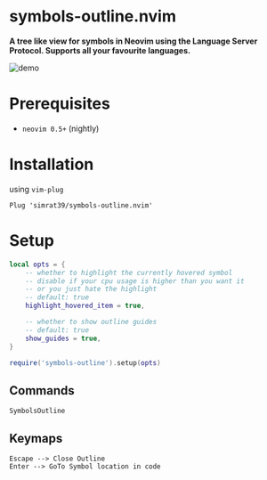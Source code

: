 # symbols-outline.nvim
<b> A tree like view for symbols in Neovim using the Language Server Protocol. Supports all your favourite languages.</b>

![demo](https://github.com/simrat39/rust-tools-demos/raw/master/symbols-demo.gif)

# Prerequisites

- `neovim 0.5+` (nightly)

# Installation

using `vim-plug`

```vim
Plug 'simrat39/symbols-outline.nvim'
```

# Setup
```lua
local opts = {
    -- whether to highlight the currently hovered symbol
    -- disable if your cpu usage is higher than you want it
    -- or you just hate the highlight
    -- default: true
    highlight_hovered_item = true,

    -- whether to show outline guides 
    -- default: true
    show_guides = true,
}

require('symbols-outline').setup(opts)
```

## Commands
```vim
SymbolsOutline 
```
## Keymaps
```vim
Escape --> Close Outline
Enter --> GoTo Symbol location in code
```
